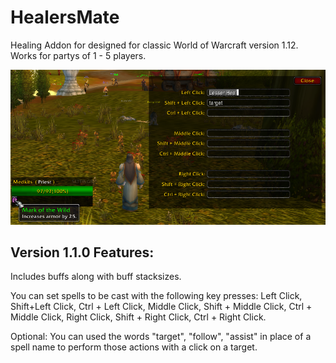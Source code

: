 # HealersMate
Healing Addon for designed for classic World of Warcraft version 1.12.
Works for partys of 1 - 5 players.

<img src="Images/UI_Example.png">

Version 1.1.0 Features:
-------------------------------------------------------------------------------------
Includes buffs along with buff stacksizes.

You can set spells to be cast with the following key presses:
Left Click, Shift+Left Click, Ctrl + Left Click, Middle Click, Shift + Middle Click, Ctrl + Middle Click, Right Click, Shift + Right Click, Ctrl + Right Click.

Optional:
  You can used the words "target", "follow", "assist" in place of a spell name to perform those actions with a click on a target.
